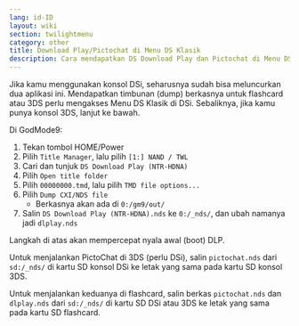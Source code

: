 ```yaml
---
lang: id-ID
layout: wiki
section: twilightmenu
category: other
title: Download Play/Pictochat di Menu DS Klasik
description: Cara mendapatkan DS Download Play dan Pictochat di Menu DS Klasik TWiLight Menu++
---
```


Jika kamu menggunakan konsol DSi, seharusnya sudah bisa meluncurkan dua aplikasi ini. Mendapatkan timbunan (dump) berkasnya untuk flashcard atau 3DS perlu mengakses Menu DS Klasik di DSi. Sebaliknya, jika kamu punya konsol 3DS, lanjut ke bawah.

Di GodMode9:
1. Tekan tombol HOME/Power
1. Pilih `Title Manager`, lalu pilih `[1:] NAND / TWL`
1. Cari dan tunjuk `DS Download Play (NTR-HDNA)`
1. Pilih `Open title folder`
1. Pilih `00000000.tmd`, lalu pilih `TMD file options...`
1. Pilih `Dump CXI/NDS file`
   - Berkasnya akan ada di `0:/gm9/out/`
1. Salin `DS Download Play (NTR-HDNA).nds` ke `0:/_nds/`, dan ubah namanya jadi `dlplay.nds`

Langkah di atas akan mempercepat nyala awal (boot) DLP.

Untuk menjalankan PictoChat di 3DS (perlu DSi), salin `pictochat.nds` dari `sd:/_nds/` di kartu SD konsol DSi ke letak yang sama pada kartu SD konsol 3DS.

Untuk menjalankan keduanya di flashcard, salin berkas `pictochat.nds` dan `dlplay.nds` dari `sd:/_nds/` di kartu SD DSi atau 3DS ke letak yang sama pada kartu SD flashcard.
